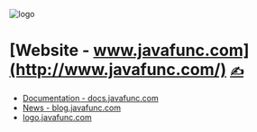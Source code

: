 
![logo](http://logo.javafunc.com/2/cover.png)

# [Website - www.javafunc.com](http://www.javafunc.com/) [<span style='font-size:20px;'>&#x270D;</span>](https://github.com/java-func/www/edit/main/DOCS/MENU.md)

+ [Documentation - docs.javafunc.com](http://docs.javafunc.com/)
+ [News - blog.javafunc.com](http://blog.javafunc.com/)
+ [logo.javafunc.com](https://logo.javafunc.com/)


